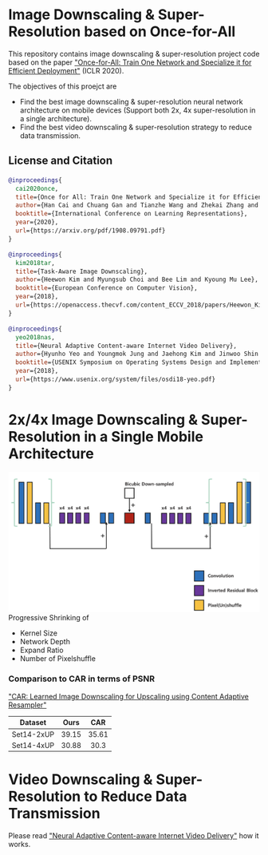 # Image Downscaling & Super-Resolution based on Once-for-All

This repository contains image downscaling & super-resolution project code based on the paper ["Once-for-All: Train One Network and Specialize it for Efficient Deployment"](https://arxiv.org/abs/1908.09791) (ICLR 2020).

The objectives of this proejct are
* Find the best image downscaling & super-resolution neural network architecture on mobile devices (Support both 2x, 4x super-resolution in a single architecture).
* Find the best video downscaling & super-resolution strategy to reduce data transmission.

## License and Citation

```BibTex
@inproceedings{
  cai2020once,
  title={Once for All: Train One Network and Specialize it for Efficient Deployment},
  author={Han Cai and Chuang Gan and Tianzhe Wang and Zhekai Zhang and Song Han},
  booktitle={International Conference on Learning Representations},
  year={2020},
  url={https://arxiv.org/pdf/1908.09791.pdf}
}
```

```BibTex
@inproceedings{
  kim2018tar,
  title={Task-Aware Image Downscaling},
  author={Heewon Kim and Myungsub Choi and Bee Lim and Kyoung Mu Lee},
  booktitle={European Conference on Computer Vision},
  year={2018},
  url={https://openaccess.thecvf.com/content_ECCV_2018/papers/Heewon_Kim_Task-Aware_Image_Downscaling_ECCV_2018_paper.pdf}
}
```

```BibTex
@inproceedings{
  yeo2018nas,
  title={Neural Adaptive Content-aware Internet Video Delivery},
  author={Hyunho Yeo and Youngmok Jung and Jaehong Kim and Jinwoo Shin and Dongsu Han},
  booktitle={USENIX Symposium on Operating Systems Design and Implementation},
  year={2018},
  url={https://www.usenix.org/system/files/osdi18-yeo.pdf}
}
```

# 2x/4x Image Downscaling & Super-Resolution in a Single Mobile Architecture

![img](img_supernet.png)  
Progressive Shrinking of
* Kernel Size
* Network Depth
* Expand Ratio
* Number of Pixelshuffle

### Comparison to CAR in terms of PSNR
["CAR: Learned Image Downscaling for Upscaling using Content Adaptive Resampler"](https://arxiv.org/abs/1907.12904)
</ul>
<table>
<thead>
<tr>
<th align="center">Dataset</th>
<th align="center">Ours</th>
<th align="center">CAR</th>
</tr>
</thead>
<tbody>
<tr>
<td align="center">Set14-2xUP</td>
<td align="center">39.15</td>
<td align="center">35.61</td>
</tr>
<tr>
<td align="center">Set14-4xUP</td>
<td align="center">30.88</td>
<td align="center">30.3</td>
</tr> 
</tbody></table>

#  Video Downscaling & Super-Resolution to Reduce Data Transmission

Please read ["Neural Adaptive Content-aware Internet Video Delivery"](https://www.usenix.org/system/files/osdi18-yeo.pdf) how it works.
